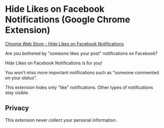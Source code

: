 Hide Likes on Facebook Notifications (Google Chrome Extension)
==============================================================

[Chrome Web Store - Hide Likes on Facebook Notifications](https://chrome.google.com/webstore/detail/hide-likes-on-facebook-no/kbfakkkdllpodegeoggpfcmjabodhpca)

Are you bothered by "someone likes your post" notifications on Facebook?

Hide Likes on Facebook Notifications is for you!

You won't miss more important notifications such as "someone commented on your status".

This extension hides only "like" notifications. Other types of notifications stay visible.

## Privacy

This extension never collect your personal information.
